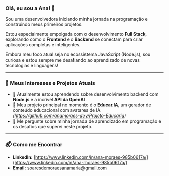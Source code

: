 ### Olá, eu sou a Ana! 👋

Sou uma desenvolvedora iniciando minha jornada na programação e construindo meus primeiros projetos. 

Estou especialmente empolgada com o desenvolvimento **Full Stack**, explorando como o **Frontend** e o **Backend** se conectam para criar aplicações completas e inteligentes.

Embora meu foco atual seja no ecossistema JavaScript (Node.js), sou curiosa e estou sempre me desafiando ao aprendizado de novas tecnologias e linguagens!

---

### 🔭 Meus Interesses e Projetos Atuais

* 🌱 Atualmente estou aprendendo sobre desenvolvimento backend com **Node.js** e a incrível **API da OpenAI**.
* 🚀 Meu projeto principal no momento é o **Educar.IA**, um gerador de conteúdo educacional com avatares de IA. *(https://github.com/anamoraes-dev/Projeto-Educaria)*
* 💬 Me pergunte sobre minha jornada de aprendizado em programação e os desafios que superei neste projeto.

---

### 📬 Como me Encontrar

* **LinkedIn:** [https://www.linkedin.com/in/ana-moraes-985b0617a/](https://www.linkedin.com/in/ana-moraes-985b0617a/)
* **Email:** [soaresdemoraesanamaria@gmail.com](mailto:soaresdemoraesanamaria@gmail.com)
